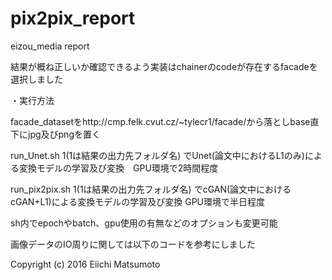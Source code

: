 # pix2pix_report
eizou_media report

結果が概ね正しいか確認できるよう実装はchainerのcodeが存在するfacadeを選択しました

・実行方法

facade_datasetをhttp://cmp.felk.cvut.cz/~tylecr1/facade/から落としbase直下にjpg及びpngを置く

run_Unet.sh $1 ($1は結果の出力先フォルダ名) でUnet(論文中におけるL1のみ)による変換モデルの学習及び変換　GPU環境で2時間程度

run_pix2pix.sh $1 ($1は結果の出力先フォルダ名) でcGAN(論文中におけるcGAN+L1)による変換モデルの学習及び変換 GPU環境で半日程度

sh内でepochやbatch、gpu使用の有無などのオプションも変更可能


画像データのIO周りに関しては以下のコードを参考にしました

Copyright (c) 2016 Eiichi Matsumoto

